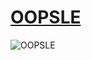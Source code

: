 [OOPSLE](http://oopsle.github.io/)
==================================

![OOPSLE](http://raw.github.com/oopsle/oopsle.github.io/master/images/oopsle-black.png)